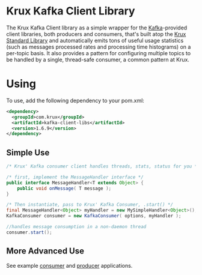 Krux Kafka Client Library
=========================

The Krux Kafka Client library as a simple wrapper for the [Kafka](http://kafka.apache.org)-provided client libraries, both producers and consumers, that's built atop the [Krux Standard Library](https://github.com/krux/java-stdlib) and automatically emits tons of useful usage statistics (such as messages processed rates and processing time histograms) on a per-topic basis.  It also provides a pattern for configuring multiple topics to be handled by a single, thread-safe consumer, a common pattern at Krux.

# Using

To use, add the following dependency to your pom.xml:

```xml
<dependency>
  <groupId>com.krux</groupId>
  <artifactId>kafka-client-libs</artifactId>
  <version>1.6.9</version>
</dependency>
```

Simple Use
----------
```java
/* Krux' Kafka consumer client handles threads, stats, status for you */

/* first, implement the MessageHandler interface */
public interface MessageHandler<T extends Object> {
    public void onMessage( T message );
}
```
```java
/* Then instantiate, pass to Krux' Kafka Consumer, .start() */
final MessageHandler<Object> myHandler = new MySimpleHandler<Object>();
KafkaConsumer consumer = new KafkaConsumer( options, myHandler );

//handles message consumption in a non-daemon thread
consumer.start();
```

More Advanced Use
-----------------
See example [consumer](https://github.com/krux/java-kafka-client-libs/blob/master/src/main/java/com/krux/kafka/demos/DemoConsumer.java) and [producer](https://github.com/krux/java-kafka-client-libs/blob/master/src/main/java/com/krux/kafka/demos/DemoProducer.java) applications.


